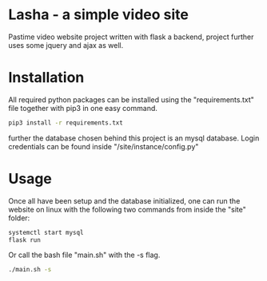 # Lasha - a simple video site
Pastime video website project written with flask a backend, project further uses some jquery and ajax as well.

# Installation
All required python packages can be installed using the "requirements.txt" file together with pip3 in one easy command.

```bash
pip3 install -r requirements.txt
```

further the database chosen behind this project is an mysql database. Login credentials can be found inside "/site/instance/config.py"

# Usage
Once all have been setup and the database initialized, one can run the website on linux with the following two commands from inside the "site" folder:

```bash
systemctl start mysql
flask run
```

Or call the bash file "main.sh" with the -s flag.

```bash
./main.sh -s
```